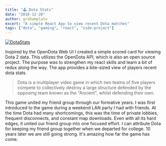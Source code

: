 ```yaml
---
title: "🕹 Dota Stats"
date: "2018-12-20"
author: grahamplata
excert: "A simple React App to view recent Dota matches"
tags: ["dota", "gaming", "react", "side-project"]
---
```


[![DotaStats](/dota.png)](http://absurd-rain.surge.sh/)

Inspired by the OpenDota Web UI I created a simple scored card for viewing Dota 2 data. This utilizes the OpenDota API, which is also an open source project. The purpose was to strengthen my react skills and learn a bit of redux along the way. The app provides a bite-sized view of players recent dota stats.

> Dota is a multiplayer video game in which two teams of five players compete to collectively destroy a large structure defended by the opposing team known as the "Ancient", whilst defending their own.

This game united my friend group through our formative years. I was first introduced to the game during a weekend LAN party I had with friends. At the time Dota had many shortcomings, this was the time of private lobbies, frequent disconnects, and constant map downloads. Even with all its hard edges, it united our friend group into one focused effort. I can attribute Dota for keeping my friend group together when we departed for college. 10 years later we are still going strong. It's amazing how far the game has come.
